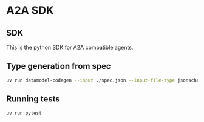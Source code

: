 # A2A SDK

## SDK

This is the python SDK for A2A compatible agents.

## Type generation from spec

<!-- TODO replace spec.json with the public url so we always get the latest version-->

```bash
uv run datamodel-codegen --input ./spec.json --input-file-type jsonschema --output ./src/a2a/types.py --target-python-version 3.10 --output-model-type pydantic_v2.BaseModel --disable-timestamp --use-schema-description --use-union-operator --use-field-description --use-default --use-default-kwarg --use-one-literal-as-default --class-name A2A --use-standard-collections
```

## Running tests

```bash
uv run pytest
```
